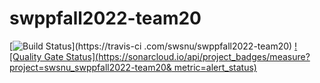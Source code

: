 # swppfall2022-team20

[![Build
Status](https://travis-ci.com/swsnu/swppfall2022-team20.svg?branch=main)](https://travis-ci
.com/swsnu/swppfall2022-team20)
[![Quality Gate
Status](https://sonarcloud.io/api/project_badges/measure?project=swsnu_swppfall2022-team20&
metric=alert_status)](https://sonarcloud.io/dashboard?id=swsnu_swppfall2022-team20)
